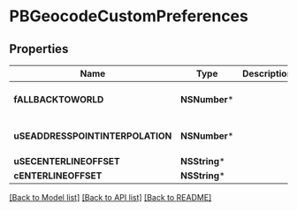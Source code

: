 # PBGeocodeCustomPreferences

## Properties
Name | Type | Description | Notes
------------ | ------------- | ------------- | -------------
**fALLBACKTOWORLD** | **NSNumber*** |  | [optional] [default to @1]
**uSEADDRESSPOINTINTERPOLATION** | **NSNumber*** |  | [optional] [default to @1]
**uSECENTERLINEOFFSET** | **NSString*** |  | [optional] 
**cENTERLINEOFFSET** | **NSString*** |  | [optional] 

[[Back to Model list]](../README.md#documentation-for-models) [[Back to API list]](../README.md#documentation-for-api-endpoints) [[Back to README]](../README.md)


